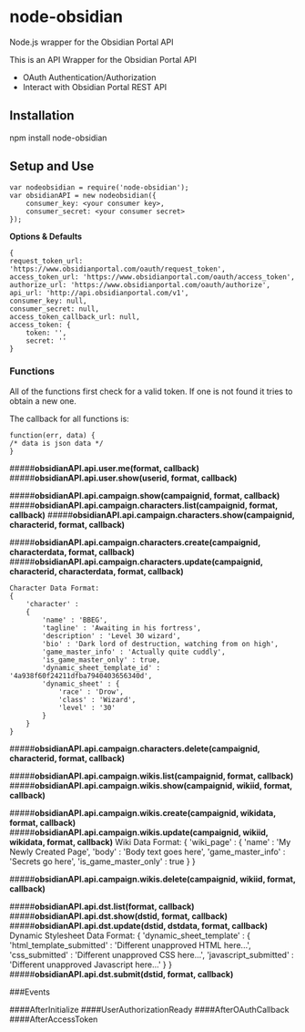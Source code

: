 ﻿# node-obsidian
Node.js wrapper for the Obsidian Portal API

This is an API Wrapper for the Obsidian Portal API
* OAuth Authentication/Authorization 
* Interact with Obsidian Portal REST API

## Installation
npm install node-obsidian

## Setup and Use
	
	var nodeobsidian = require('node-obsidian');
	var obsidianAPI = new nodeobsidian({
		consumer_key: <your consumer key>,
		consumer_secret: <your consumer secret>
	});

**Options & Defaults**

	{
	request_token_url: 'https://www.obsidianportal.com/oauth/request_token',
    access_token_url: 'https://www.obsidianportal.com/oauth/access_token',
    authorize_url: 'https://www.obsidianportal.com/oauth/authorize',
    api_url: 'http://api.obsidianportal.com/v1',
    consumer_key: null,
    consumer_secret: null,
    access_token_callback_url: null,
    access_token: {
		token: '',
        secret: ''
    }

### Functions

All of the functions first check for a valid token.  If one is not found it tries to obtain a new one.

The callback for all functions is:

    function(err, data) {
    /* data is json data */
    }
    
#####**obsidianAPI.api.user.me(format, callback)**
#####**obsidianAPI.api.user.show(userid, format, callback)**  

#####**obsidianAPI.api.campaign.show(campaignid, format, callback)**
#####**obsidianAPI.api.campaign.characters.list(campaignid, format, callback)**
#####**obsidianAPI.api.campaign.characters.show(campaignid, characterid, format, callback)**

#####**obsidianAPI.api.campaign.characters.create(campaignid, characterdata, format, callback)**
#####**obsidianAPI.api.campaign.characters.update(campaignid, characterid, characterdata, format, callback)**

	Character Data Format:
	{
		'character' : 
		{
			'name' : 'BBEG',
			'tagline' : 'Awaiting in his fortress',
			'description' : 'Level 30 wizard',
			'bio' : 'Dark lord of destruction, watching from on high',
			'game_master_info' : 'Actually quite cuddly',
			'is_game_master_only' : true,
			'dynamic_sheet_template_id' : '4a938f60f24211dfba7940403656340d',
			'dynamic_sheet' : {
				'race' : 'Drow',
				'class' : 'Wizard',
				'level' : '30'
			}
		}
	}

#####**obsidianAPI.api.campaign.characters.delete(campaignid, characterid, format, callback)**

#####**obsidianAPI.api.campaign.wikis.list(campaignid, format, callback)**
#####**obsidianAPI.api.campaign.wikis.show(campaignid, wikiid, format, callback)**

#####**obsidianAPI.api.campaign.wikis.create(campaignid, wikidata, format, callback)**
#####**obsidianAPI.api.campaign.wikis.update(campaignid, wikiid, wikidata, format, callback)**
	Wiki Data Format:
	{
		'wiki_page' : 
		{
			'name' : 'My Newly Created Page',
			'body' : 'Body text goes here',
			'game_master_info' : 'Secrets go here',
			'is_game_master_only' : true
		}
	}

#####**obsidianAPI.api.campaign.wikis.delete(campaignid, wikiid, format, callback)**

#####**obsidianAPI.api.dst.list(format, callback)**
#####**obsidianAPI.api.dst.show(dstid, format, callback)**
#####**obsidianAPI.api.dst.update(dstid, dstdata, format, callback)**
	Dynamic Stylesheet Data Format:
	{
		'dynamic_sheet_template' : 
		{
			'html_template_submitted' : 'Different unapproved HTML here...',
			'css_submitted' : 'Different unapproved CSS here...',
			'javascript_submitted' : 'Different unapproved Javascript here...'
		}
	}
#####**obsidianAPI.api.dst.submit(dstid, format, callback)**

###Events

####AfterInitialize
####UserAuthorizationReady
####AfterOAuthCallback
####AfterAccessToken
